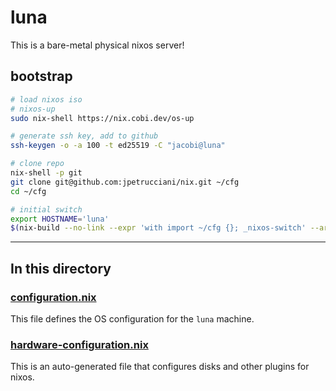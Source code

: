 # luna

This is a bare-metal physical nixos server!

## bootstrap

```bash
# load nixos iso
# nixos-up
sudo nix-shell https://nix.cobi.dev/os-up

# generate ssh key, add to github
ssh-keygen -o -a 100 -t ed25519 -C "jacobi@luna"

# clone repo
nix-shell -p git
git clone git@github.com:jpetrucciani/nix.git ~/cfg
cd ~/cfg

# initial switch
export HOSTNAME='luna'
$(nix-build --no-link --expr 'with import ~/cfg {}; _nixos-switch' --argstr host "$HOSTNAME")/bin/switch
```

---

## In this directory

### [configuration.nix](./configuration.nix)

This file defines the OS configuration for the `luna` machine.

### [hardware-configuration.nix](./hardware-configuration.nix)

This is an auto-generated file that configures disks and other plugins for nixos.
